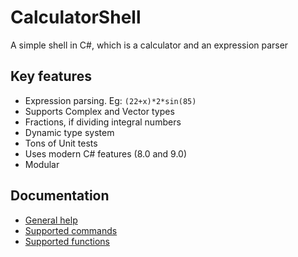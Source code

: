 # CalculatorShell


A simple shell in C#, which is a calculator and an expression parser

## Key features

* Expression parsing. Eg: `(22+x)*2*sin(85)` 
* Supports Complex and Vector types
* Fractions, if dividing integral numbers
* Dynamic type system
* Tons of Unit tests
* Uses modern C# features (8.0 and 9.0)
* Modular


## Documentation

* [General help](https://github.com/webmaster442/CalculatorShell/blob/master/CalculatorShell/Documents/Documentation.md)
* [Supported commands](https://github.com/webmaster442/CalculatorShell/blob/master/CalculatorShell/Documents/CmdHelp.md)
* [Supported functions](https://github.com/webmaster442/CalculatorShell/blob/master/CalculatorShell/Documents/FunctionHelp.md)
